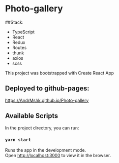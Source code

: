 # Photo-gallery

##Stack:
-   TypeScript 
-   React
-   Redux 
-   Routes
-   thunk
-   axios
-   scss

This project was bootstrapped with Create React App

## Deployed to github-pages:
https://AndrMshk.github.io/Photo-gallery

## Available Scripts

In the project directory, you can run:

### `yarn start`

Runs the app in the development mode.\
Open [http://localhost:3000](http://localhost:3000) to view it in the browser.


